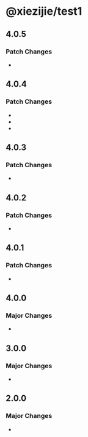 # @xiezijie/test1

## 4.0.5

### Patch Changes

-

## 4.0.4

### Patch Changes

-
-
-

## 4.0.3

### Patch Changes

-

## 4.0.2

### Patch Changes

-

## 4.0.1

### Patch Changes

-

## 4.0.0

### Major Changes

-

## 3.0.0

### Major Changes

-

## 2.0.0

### Major Changes

-
